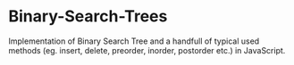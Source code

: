 # Binary-Search-Trees

Implementation of Binary Search Tree and a handfull of typical used methods (eg. insert, delete, preorder, inorder, postorder etc.) in JavaScript.
